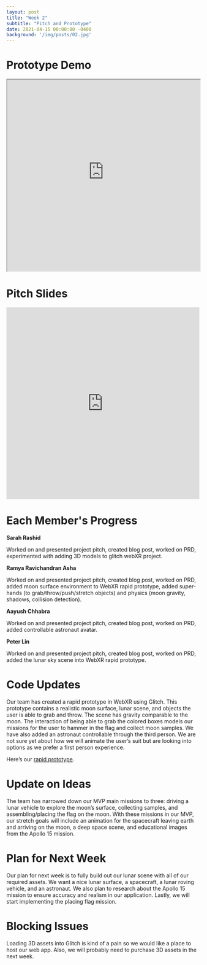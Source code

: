 ```yaml
---
layout: post
title: "Week 2"
subtitle: "Pitch and Prototype"
date: 2021-04-15 00:00:00 -0400
background: '/img/posts/02.jpg'
---
```


# Prototype Demo

<iframe width="100%" height="500px" src="https://thread-husky-ogre.glitch.me/"></iframe>
<br>

# Pitch Slides

<iframe src="https://docs.google.com/presentation/d/e/2PACX-1vQt_75Z6GHFDSFu4tUEDH9LY9T_AEXzOwixYBLHNG2uxEmf-zGgplf0zjtzPX3tyZepReplvff27-U0/embed?start=false&loop=false&delayms=3000" frameborder="0" width="100%" height="500px" allowfullscreen="true" mozallowfullscreen="true" webkitallowfullscreen="true"></iframe>
<br>

# Each Member's Progress

**Sarah Rashid**

Worked on and presented project pitch, created blog post, worked on PRD, experimented with adding 3D models to glitch webXR project.

**Ramya Ravichandran Asha**

Worked on and presented project pitch, created blog post, worked on PRD, added moon surface environment to WebXR rapid prototype, added super-hands (to grab/throw/push/stretch objects) and physics (moon gravity, shadows, collision detection).

**Aayush Chhabra**

Worked on and presented project pitch, created blog post, worked on PRD, added controllable astronaut avatar.

**Peter Lin**

Worked on and presented project pitch, created blog post, worked on PRD, added the lunar sky scene into WebXR rapid prototype.  

# Code Updates

Our team has created a rapid prototype in WebXR using Glitch. This prototype contains a realistic moon surface, lunar scene, and objects the user is able to grab and throw. The scene has gravity comparable to the moon. The interaction of being able to grab the colored boxes models our missions for the user to hammer in the flag and collect moon samples. We have also added an astronaut controllable through the third person. We are not sure yet about how we will animate the user’s suit but are looking into options as we prefer a first person experience.

Here’s our [rapid prototype](https://glitch.com/edit/#!/thread-husky-ogre).

# Update on Ideas

The team has narrowed down our MVP main missions to three: driving a lunar vehicle to explore the moon’s surface, collecting samples, and assembling/placing the flag on the moon. With these missions in our MVP, our stretch goals will include an animation for the spacecraft leaving earth and arriving on the moon, a deep space scene, and educational images from the Apollo 15 mission. 

# Plan for Next Week

Our plan for next week is to fully build out our lunar scene with all of our required assets. We want a nice lunar surface, a spacecraft, a lunar roving vehicle, and an astronaut. We also plan to research about the Apollo 15 mission to ensure accuracy and realism in our application. Lastly, we will start implementing the placing flag mission.

# Blocking Issues

Loading 3D assets into Glitch is kind of a pain so we would like a place to host our web app. Also, we will probably need to purchase 3D assets in the next week.
